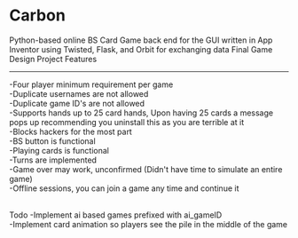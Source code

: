 # Carbon
Python-based online BS Card Game back end for the GUI written in App Inventor using Twisted, Flask, and Orbit for exchanging data
Final Game Design Project
Features
<hr>
-Four player minimum requirement per game<br>
-Duplicate usernames are not allowed<br>
-Duplicate game ID's are not allowed<br>
-Supports hands up to 25 card hands, Upon having 25 cards a message pops up recommending you uninstall this as you are terrible at it<br>
-Blocks hackers for the most part<br>
-BS button is functional<br>
-Playing cards is functional<br>
-Turns are implemented<br>
-Game over may work, unconfirmed (Didn't have time to simulate an entire game)<br>
-Offline sessions, you can join a game any time and continue it<br><br>

Todo
-Implement ai based games prefixed with ai_gameID<br>
-Implement card animation so players see the pile in the middle of the game<br>
